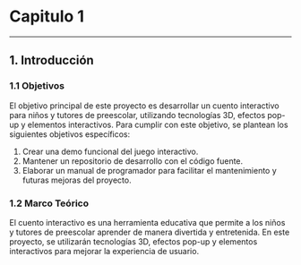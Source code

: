 # Capitulo 1
---
## 1. Introducción

### 1.1 Objetivos
El objetivo principal de este proyecto es desarrollar un cuento interactivo para niños y tutores de preescolar, utilizando tecnologías 3D, efectos pop-up y elementos interactivos. Para cumplir con este objetivo, se plantean los siguientes objetivos específicos:

1. Crear una demo funcional del juego interactivo.
2. Mantener un repositorio de desarrollo con el código fuente.
3. Elaborar un manual de programador para facilitar el mantenimiento y futuras mejoras del proyecto.


### 1.2 Marco Teórico
El cuento interactivo es una herramienta educativa que permite a los niños y tutores de preescolar aprender de manera divertida y entretenida. En este proyecto, se utilizarán tecnologías 3D, efectos pop-up y elementos interactivos para mejorar la experiencia de usuario.

